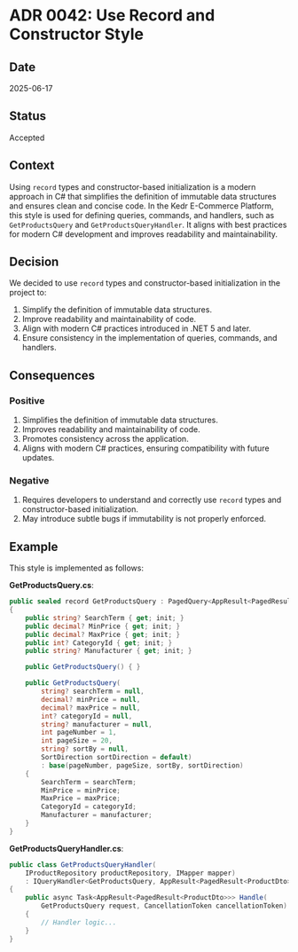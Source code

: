 # ADR 0042: Use Record and Constructor Style

## Date
2025-06-17

## Status
Accepted

## Context
Using `record` types and constructor-based initialization is a modern approach in C# that simplifies the definition of immutable data structures and ensures clean and concise code. In the Kedr E-Commerce Platform, this style is used for defining queries, commands, and handlers, such as `GetProductsQuery` and `GetProductsQueryHandler`. It aligns with best practices for modern C# development and improves readability and maintainability.

## Decision
We decided to use `record` types and constructor-based initialization in the project to:

1. Simplify the definition of immutable data structures.
2. Improve readability and maintainability of code.
3. Align with modern C# practices introduced in .NET 5 and later.
4. Ensure consistency in the implementation of queries, commands, and handlers.

## Consequences
### Positive
1. Simplifies the definition of immutable data structures.
2. Improves readability and maintainability of code.
3. Promotes consistency across the application.
4. Aligns with modern C# practices, ensuring compatibility with future updates.

### Negative
1. Requires developers to understand and correctly use `record` types and constructor-based initialization.
2. May introduce subtle bugs if immutability is not properly enforced.

## Example
This style is implemented as follows:

**GetProductsQuery.cs**:
```csharp
public sealed record GetProductsQuery : PagedQuery<AppResult<PagedResult<ProductDto>>>
{
    public string? SearchTerm { get; init; }
    public decimal? MinPrice { get; init; }
    public decimal? MaxPrice { get; init; }
    public int? CategoryId { get; init; }
    public string? Manufacturer { get; init; }

    public GetProductsQuery() { }

    public GetProductsQuery(
        string? searchTerm = null,
        decimal? minPrice = null,
        decimal? maxPrice = null,
        int? categoryId = null,
        string? manufacturer = null,
        int pageNumber = 1,
        int pageSize = 20,
        string? sortBy = null,
        SortDirection sortDirection = default)
        : base(pageNumber, pageSize, sortBy, sortDirection)
    {
        SearchTerm = searchTerm;
        MinPrice = minPrice;
        MaxPrice = maxPrice;
        CategoryId = categoryId;
        Manufacturer = manufacturer;
    }
}
```

**GetProductsQueryHandler.cs**:
```csharp
public class GetProductsQueryHandler(
    IProductRepository productRepository, IMapper mapper)
    : IQueryHandler<GetProductsQuery, AppResult<PagedResult<ProductDto>>>
{
    public async Task<AppResult<PagedResult<ProductDto>>> Handle(
        GetProductsQuery request, CancellationToken cancellationToken)
    {
        // Handler logic...
    }
}
```

